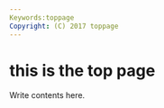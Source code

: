 ```yaml
---
Keywords:toppage
Copyright: (C) 2017 toppage
---
```


# this is the top page

Write contents here.

